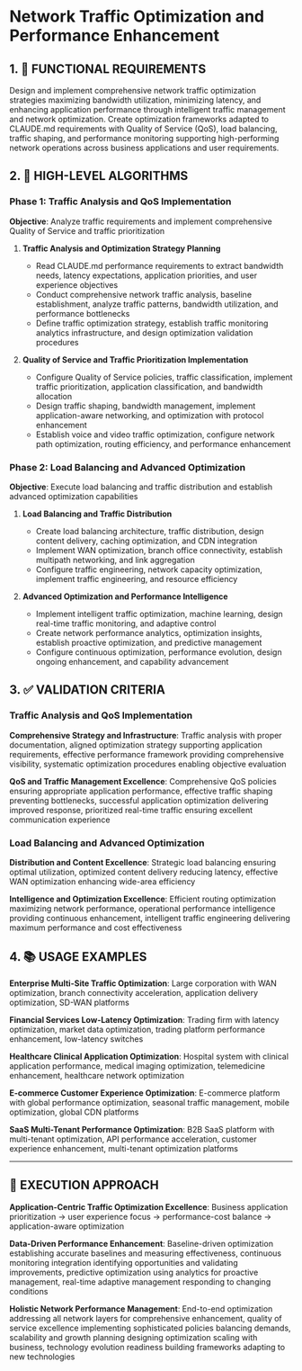 # Network Traffic Optimization and Performance Enhancement

## 1. 🎯 FUNCTIONAL REQUIREMENTS

Design and implement comprehensive network traffic optimization strategies maximizing bandwidth utilization, minimizing latency, and enhancing application performance through intelligent traffic management and network optimization. Create optimization frameworks adapted to CLAUDE.md requirements with Quality of Service (QoS), load balancing, traffic shaping, and performance monitoring supporting high-performing network operations across business applications and user requirements.

## 2. 🔄 HIGH-LEVEL ALGORITHMS

### Phase 1: Traffic Analysis and QoS Implementation
**Objective**: Analyze traffic requirements and implement comprehensive Quality of Service and traffic prioritization

1. **Traffic Analysis and Optimization Strategy Planning**
   - Read CLAUDE.md performance requirements to extract bandwidth needs, latency expectations, application priorities, and user experience objectives
   - Conduct comprehensive network traffic analysis, baseline establishment, analyze traffic patterns, bandwidth utilization, and performance bottlenecks
   - Define traffic optimization strategy, establish traffic monitoring analytics infrastructure, and design optimization validation procedures

2. **Quality of Service and Traffic Prioritization Implementation**
   - Configure Quality of Service policies, traffic classification, implement traffic prioritization, application classification, and bandwidth allocation
   - Design traffic shaping, bandwidth management, implement application-aware networking, and optimization with protocol enhancement
   - Establish voice and video traffic optimization, configure network path optimization, routing efficiency, and performance enhancement

### Phase 2: Load Balancing and Advanced Optimization
**Objective**: Execute load balancing and traffic distribution and establish advanced optimization capabilities

1. **Load Balancing and Traffic Distribution**
   - Create load balancing architecture, traffic distribution, design content delivery, caching optimization, and CDN integration
   - Implement WAN optimization, branch office connectivity, establish multipath networking, and link aggregation
   - Configure traffic engineering, network capacity optimization, implement traffic engineering, and resource efficiency

2. **Advanced Optimization and Performance Intelligence**
   - Implement intelligent traffic optimization, machine learning, design real-time traffic monitoring, and adaptive control
   - Create network performance analytics, optimization insights, establish proactive optimization, and predictive management
   - Configure continuous optimization, performance evolution, design ongoing enhancement, and capability advancement

## 3. ✅ VALIDATION CRITERIA

### Traffic Analysis and QoS Implementation
**Comprehensive Strategy and Infrastructure**: Traffic analysis with proper documentation, aligned optimization strategy supporting application requirements, effective performance framework providing comprehensive visibility, systematic optimization procedures enabling objective evaluation

**QoS and Traffic Management Excellence**: Comprehensive QoS policies ensuring appropriate application performance, effective traffic shaping preventing bottlenecks, successful application optimization delivering improved response, prioritized real-time traffic ensuring excellent communication experience

### Load Balancing and Advanced Optimization
**Distribution and Content Excellence**: Strategic load balancing ensuring optimal utilization, optimized content delivery reducing latency, effective WAN optimization enhancing wide-area efficiency

**Intelligence and Optimization Excellence**: Efficient routing optimization maximizing network performance, operational performance intelligence providing continuous enhancement, intelligent traffic engineering delivering maximum performance and cost effectiveness

## 4. 📚 USAGE EXAMPLES

**Enterprise Multi-Site Traffic Optimization**: Large corporation with WAN optimization, branch connectivity acceleration, application delivery optimization, SD-WAN platforms

**Financial Services Low-Latency Optimization**: Trading firm with latency optimization, market data optimization, trading platform performance enhancement, low-latency switches

**Healthcare Clinical Application Optimization**: Hospital system with clinical application performance, medical imaging optimization, telemedicine enhancement, healthcare network optimization

**E-commerce Customer Experience Optimization**: E-commerce platform with global performance optimization, seasonal traffic management, mobile optimization, global CDN platforms

**SaaS Multi-Tenant Performance Optimization**: B2B SaaS platform with multi-tenant optimization, API performance acceleration, customer experience enhancement, multi-tenant optimization platforms

---

## 🎯 EXECUTION APPROACH

**Application-Centric Traffic Optimization Excellence**: Business application prioritization → user experience focus → performance-cost balance → application-aware optimization

**Data-Driven Performance Enhancement**: Baseline-driven optimization establishing accurate baselines and measuring effectiveness, continuous monitoring integration identifying opportunities and validating improvements, predictive optimization using analytics for proactive management, real-time adaptive management responding to changing conditions

**Holistic Network Performance Management**: End-to-end optimization addressing all network layers for comprehensive enhancement, quality of service excellence implementing sophisticated policies balancing demands, scalability and growth planning designing optimization scaling with business, technology evolution readiness building frameworks adapting to new technologies